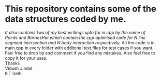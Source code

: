 <h1>This repository contains some of the data structures coded by me.</h1>
<i>
It also contains two of my best writings upto far in cpp by the name of Points and BarnesHut which contain the cpp optimised code for N line segment intersection and N body interaction respectively.
</i>
All the code is in main.cpp in every folder with additonal text files for test cases if you want.
<br>
Feel free to drop by and comment if you find any mistakes. Also feel free to copy it for your uses.
<br>
Thanks<br>
Vidush Jindal<br>
IIIT Delhi
